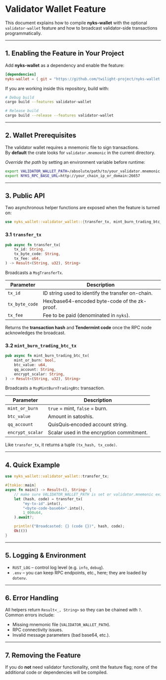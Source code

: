 # Validator Wallet Feature

This document explains how to compile **nyks-wallet** with the optional `validator-wallet` feature and how to broadcast validator-side transactions programmatically.

---

## 1. Enabling the Feature in Your Project

Add **nyks-wallet** as a dependency and enable the feature:

```toml
[dependencies]
nyks-wallet = { git = "https://github.com/twilight-project/nyks-wallet.git", features = ["validator-wallet"] }
```

If you are working inside this repository, build with:

```bash
# Debug build
cargo build --features validator-wallet

# Release build
cargo build --release --features validator-wallet
```

---

## 2. Wallet Prerequisites

The validator wallet requires a mnemonic file to sign transactions.  
By **default** the crate looks for `validator.mnemonic` in the current directory.

_Override the path_ by setting an environment variable before runtime:

```bash
export VALIDATOR_WALLET_PATH=/absolute/path/to/your_validator.mnemonic
export NYKS_RPC_BASE_URL=http://your_chain_ip_or_domain:26657
```

---

## 3. Public API

Two asynchronous helper functions are exposed when the feature is turned on:

```rust
use nyks_wallet::validator_wallet::{transfer_tx, mint_burn_trading_btc_tx};
```

### 3.1 `transfer_tx`

```rust
pub async fn transfer_tx(
    tx_id: String,
    tx_byte_code: String,
    tx_fee: u64,
) -> Result<(String, u32), String>
```

Broadcasts a `MsgTransferTx`.

| Parameter      | Description                                       |
| -------------- | ------------------------------------------------- |
| `tx_id`        | ID string used to identify the transfer on-chain. |
| `tx_byte_code` | Hex/base64-encoded byte-code of the zk-proof.     |
| `tx_fee`       | Fee to be paid (denominated in `nyks`).           |

Returns the **transaction hash** and **Tendermint code** once the RPC node acknowledges the broadcast.

### 3.2 `mint_burn_trading_btc_tx`

```rust
pub async fn mint_burn_trading_btc_tx(
    mint_or_burn: bool,
    btc_value: u64,
    qq_account: String,
    encrypt_scalar: String,
) -> Result<(String, u32), String>
```

Broadcasts a `MsgMintBurnTradingBtc` transaction.

| Parameter        | Description                               |
| ---------------- | ----------------------------------------- |
| `mint_or_burn`   | `true` = mint, `false` = burn.            |
| `btc_value`      | Amount in satoshis.                       |
| `qq_account`     | QuisQuis‐encoded account string.          |
| `encrypt_scalar` | Scalar used in the encryption commitment. |

Like `transfer_tx`, it returns a tuple `(tx_hash, tx_code)`.

---

## 4. Quick Example

```rust
use nyks_wallet::validator_wallet::transfer_tx;

#[tokio::main]
async fn main() -> Result<(), String> {
    // make sure VALIDATOR_WALLET_PATH is set or validator.mnemonic exists
    let (hash, code) = transfer_tx(
        "my-tx-id".into(),
        "<byte-code-base64>".into(),
        1_000u64,
    ).await?;

    println!("Broadcasted: {} (code {})", hash, code);
    Ok(())
}
```

---

## 5. Logging & Environment

- `RUST_LOG` – control log level (e.g. `info`, `debug`).
- `.env` – you can keep RPC endpoints, etc., here; they are loaded by `dotenv`.

---

## 6. Error Handling

All helpers return `Result<_, String>` so they can be chained with `?`.  
Common errors include:

- Missing mnemonic file (`VALIDATOR_WALLET_PATH`).
- RPC connectivity issues.
- Invalid message parameters (bad base64, etc.).

---

## 7. Removing the Feature

If you do **not** need validator functionality, omit the feature flag;
none of the additional code or dependencies will be compiled.
